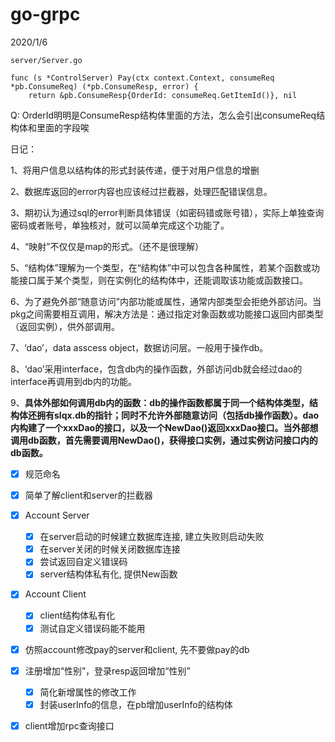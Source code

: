 # go-grpc
2020/1/6
```
server/Server.go

func (s *ControlServer) Pay(ctx context.Context, consumeReq *pb.ConsumeReq) (*pb.ConsumeResp, error) {
	return &pb.ConsumeResp{OrderId: consumeReq.GetItemId()}, nil
 ```
 Q: OrderId明明是ConsumeResp结构体里面的方法，怎么会引出consumeReq结构体和里面的字段唉

日记：

1、将用户信息以结构体的形式封装传递，便于对用户信息的增删

2、数据库返回的error内容也应该经过拦截器，处理匹配错误信息。

3、期初认为通过sql的error判断具体错误（如密码错或账号错），实际上单独查询密码或者账号，单独核对，就可以简单完成这个功能了。

4、“映射”不仅仅是map的形式。（还不是很理解）

5、“结构体”理解为一个类型，在“结构体”中可以包含各种属性，若某个函数或功能接口属于某个类型，则在实例化的结构体中，还能调取该功能或函数接口。

6、为了避免外部“随意访问”内部功能或属性，通常内部类型会拒绝外部访问。当pkg之间需要相互调用，解决方法是：通过指定对象函数或功能接口返回内部类型（返回实例），供外部调用。

7、‘dao’，data asscess object，数据访问层。一般用于操作db。

8、‘dao’采用interface，包含db内的操作函数，外部访问db就会经过dao的interface再调用到db内的功能。

9、**具体外部如何调用db内的函数：db的操作函数都属于同一个结构体类型，结构体还拥有slqx.db的指针；同时不允许外部随意访问（包括db操作函数）。dao内构建了一个xxxDao的接口，以及一个NewDao()返回xxxDao接口。当外部想调用db函数，首先需要调用NewDao()，获得接口实例，通过实例访问接口内的db函数。**


- [x] 规范命名
- [x] 简单了解client和server的拦截器
- [x] Account Server
  - [x] 在server启动的时候建立数据库连接, 建立失败则启动失败
  - [x] 在server关闭的时候关闭数据库连接
  - [x] 尝试返回自定义错误码
  - [x] server结构体私有化, 提供New函数
- [x] Account Client
  - [x] client结构体私有化
  - [x] 测试自定义错误码能不能用
- [x] 仿照account修改pay的server和client, 先不要做pay的db

- [x] 注册增加“性别”，登录resp返回增加“性别”
  - [x] 简化新增属性的修改工作
  - [x] 封装userInfo的信息，在pb增加userInfo的结构体

- [x] client增加rpc查询接口

